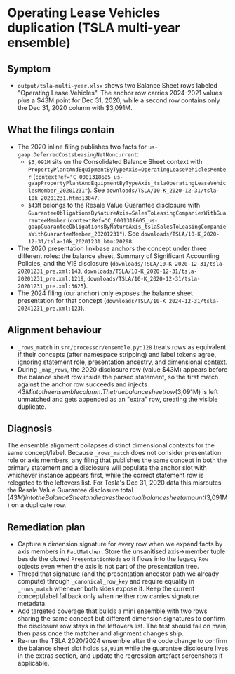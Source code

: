 # Operating Lease Vehicles duplication (TSLA multi-year ensemble)

## Symptom
- `output/tsla-multi-year.xlsx` shows two Balance Sheet rows labeled "Operating Lease Vehicles". The anchor row carries 2024-2021 values plus a $43M point for Dec 31, 2020, while a second row contains only the Dec 31, 2020 column with $3,091M.

## What the filings contain
- The 2020 inline filing publishes two facts for `us-gaap:DeferredCostsLeasingNetNoncurrent`:
  - `$3,091M` sits on the Consolidated Balance Sheet context with `PropertyPlantAndEquipmentByTypeAxis=OperatingLeaseVehiclesMember` (`contextRef="C_0001318605_us-gaapPropertyPlantAndEquipmentByTypeAxis_tslaOperatingLeaseVehiclesMember_20201231"`). See `downloads/TSLA/10-K_2020-12-31/tsla-10k_20201231.htm:13047`.
  - `$43M` belongs to the Resale Value Guarantee disclosure with `GuaranteeObligationsByNatureAxis=SalesToLeasingCompaniesWithGuaranteeMember` (`contextRef="C_0001318605_us-gaapGuaranteeObligationsByNatureAxis_tslaSalesToLeasingCompaniesWithGuaranteeMember_20201231"`). See `downloads/TSLA/10-K_2020-12-31/tsla-10k_20201231.htm:20298`.
- The 2020 presentation linkbase anchors the concept under three different roles: the balance sheet, Summary of Significant Accounting Policies, and the VIE disclosure (`downloads/TSLA/10-K_2020-12-31/tsla-20201231_pre.xml:143`, `downloads/TSLA/10-K_2020-12-31/tsla-20201231_pre.xml:1219`, `downloads/TSLA/10-K_2020-12-31/tsla-20201231_pre.xml:3625`).
- The 2024 filing (our anchor) only exposes the balance sheet presentation for that concept (`downloads/TSLA/10-K_2024-12-31/tsla-20241231_pre.xml:123`).

## Alignment behaviour
- `_rows_match` in `src/processor/ensemble.py:128` treats rows as equivalent if their concepts (after namespace stripping) and label tokens agree, ignoring statement role, presentation ancestry, and dimensional context.
- During `_map_rows`, the 2020 disclosure row (value $43M) appears before the balance sheet row inside the parsed statement, so the first match against the anchor row succeeds and injects $43M into the ensemble column. The true balance sheet row ($3,091M) is left unmatched and gets appended as an "extra" row, creating the visible duplicate.

## Diagnosis
The ensemble alignment collapses distinct dimensional contexts for the same concept/label. Because `_rows_match` does not consider presentation role or axis members, any filing that publishes the same concept in both the primary statement and a disclosure will populate the anchor slot with whichever instance appears first, while the correct statement row is relegated to the leftovers list. For Tesla's Dec 31, 2020 data this misroutes the Resale Value Guarantee disclosure total ($43M) into the Balance Sheet and leaves the actual balance sheet amount ($3,091M) on a duplicate row.

## Remediation plan
- Capture a dimension signature for every row when we expand facts by axis members in `FactMatcher`. Store the unsanitised axis→member tuple beside the cloned `PresentationNode` so it flows into the legacy `Row` objects even when the axis is not part of the presentation tree.
- Thread that signature (and the presentation ancestor path we already compute) through `_canonical_row_key` and require equality in `_rows_match` whenever both sides expose it. Keep the current concept/label fallback only when neither row carries signature metadata.
- Add targeted coverage that builds a mini ensemble with two rows sharing the same concept but different dimension signatures to confirm the disclosure row stays in the leftovers list. The test should fail on main, then pass once the matcher and alignment changes ship.
- Re-run the TSLA 2020/2024 ensemble after the code change to confirm the balance sheet slot holds `$3,091M` while the guarantee disclosure lives in the extras section, and update the regression artefact screenshots if applicable.
